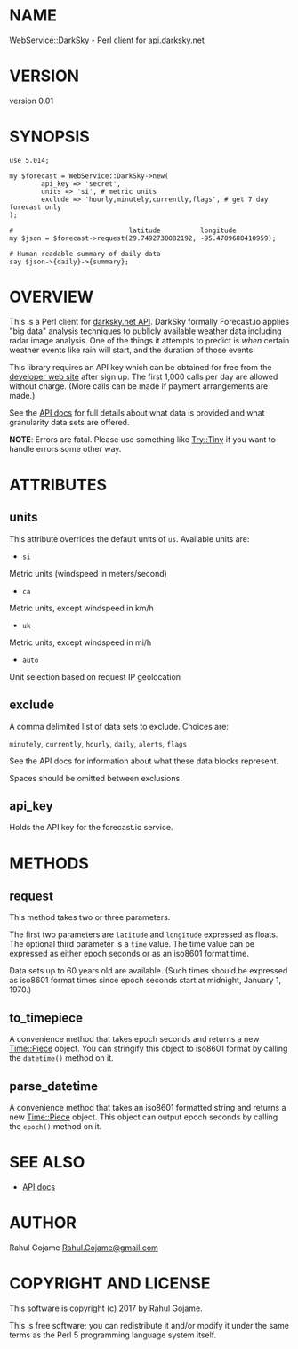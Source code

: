 # NAME

WebService::DarkSky - Perl client for api.darksky.net

# VERSION

version 0.01

# SYNOPSIS

    use 5.014;

    my $forecast = WebService::DarkSky->new(
            api_key => 'secret',
            units => 'si', # metric units
            exclude => 'hourly,minutely,currently,flags', # get 7 day forecast only
    );

    #                             latitude          longitude
    my $json = $forecast->request(29.7492738082192, -95.4709680410959);

    # Human readable summary of daily data
    say $json->{daily}->{summary};

# OVERVIEW

This is a Perl client for [darksky.net API](https://darksky.net/dev/). DarkSky formally Forecast.io 
applies "big data" analysis techniques to publicly available weather data including 
radar image analysis.  One of the things it attempts to predict is _when_ certain
weather events like rain will start, and the duration of those events.

This library requires an API key which can be obtained for free from the 
[developer web site](https://darksky.net/dev/docs) after sign up. The first 1,000 calls
per day are allowed without charge.  (More calls can be made if payment arrangements
are made.)

See the [API docs](https://darksky.net/dev/docs/response) for full details about
what data is provided and what granularity data sets are offered.

__NOTE__: Errors are fatal. Please use something like [Try::Tiny](http://search.cpan.org/perldoc?Try::Tiny) if you
want to handle errors some other way.

# ATTRIBUTES

## units

This attribute overrides the default units of `us`. Available units are:

- `si`

Metric units (windspeed in meters/second)

- `ca`

Metric units, except windspeed in km/h

- `uk`

Metric units, except windspeed in mi/h

- `auto`

Unit selection based on request IP geolocation

## exclude

A comma delimited list of data sets to exclude. Choices are:

`minutely`, `currently`, `hourly`, `daily`, `alerts`, `flags`

See the API docs for information about what these data blocks represent.

Spaces should be omitted between exclusions.

## api\_key

Holds the API key for the forecast.io service.

# METHODS

## request

This method takes two or three parameters.

The first two parameters are `latitude` and `longitude` expressed
as floats. The optional third parameter is a `time` value. The time
value can be expressed as either epoch seconds or as an iso8601
format time. 

Data sets up to 60 years old are available. (Such times should
be expressed as iso8601 format times since epoch seconds start
at midnight, January 1, 1970.)

## to\_timepiece

A convenience method that takes epoch seconds and returns a
new [Time::Piece](http://search.cpan.org/perldoc?Time::Piece) object.  You can stringify this object to
iso8601 format by calling the `datetime()` method on it.

## parse\_datetime

A convenience method that takes an iso8601 formatted string
and returns a new [Time::Piece](http://search.cpan.org/perldoc?Time::Piece) object. This object can output
epoch seconds by calling the `epoch()` method on it.

# SEE ALSO

- [API docs](https://darksky.net/dev/)

# AUTHOR

Rahul Gojame <Rahul.Gojame@gmail.com>

# COPYRIGHT AND LICENSE

This software is copyright (c) 2017 by Rahul Gojame.

This is free software; you can redistribute it and/or modify it under
the same terms as the Perl 5 programming language system itself.
